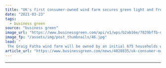 ```yaml
---
title: "UK's first consumer-owned wind farm secures green light and fresh funding"
date: "2021-03-23"
tags: 
  - business green
source: "business green"
image_url: "https://www.businessgreen.com/api/v1/wps/b2ab16e/7829bffb-d5e5-4361-83b3-3b9b8c7dbeb0/4/Kill-Hill-Wind-Farm-1-185x114.jpg"
image_fp: "/assets/img/post_thumbnails/46.jpg"
lead: "
 The Graig Fatha wind farm will be owned by an initial 675 households who have signed up to Ripple Energy's platform ..."
article_url: "https://www.businessgreen.com/news/4028835/uk-consumer-owned-wind-farm-secures-green-light-fresh-funding"
---
```


---
